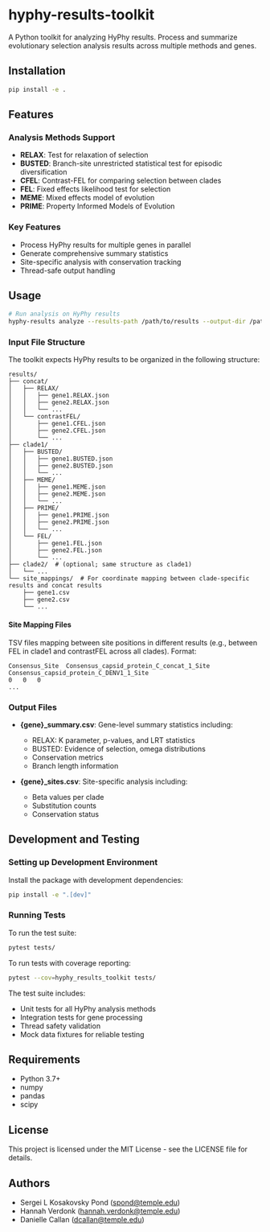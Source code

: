 # hyphy-results-toolkit
A Python toolkit for analyzing HyPhy results. Process and summarize evolutionary selection analysis results across multiple methods and genes.

## Installation

```bash
pip install -e .
```

## Features

### Analysis Methods Support
- **RELAX**: Test for relaxation of selection
- **BUSTED**: Branch-site unrestricted statistical test for episodic diversification
- **CFEL**: Contrast-FEL for comparing selection between clades
- **FEL**: Fixed effects likelihood test for selection
- **MEME**: Mixed effects model of evolution
- **PRIME**: Property Informed Models of Evolution

### Key Features
- Process HyPhy results for multiple genes in parallel
- Generate comprehensive summary statistics
- Site-specific analysis with conservation tracking
- Thread-safe output handling

## Usage

```bash
# Run analysis on HyPhy results
hyphy-results analyze --results-path /path/to/results --output-dir /path/to/output --site-mappings /path/to/mappings
```

### Input File Structure

The toolkit expects HyPhy results to be organized in the following structure:

```
results/
├── concat/
│   ├── RELAX/
│   │   ├── gene1.RELAX.json
│   │   ├── gene2.RELAX.json
│   │   └── ...
│   └── contrastFEL/
│       ├── gene1.CFEL.json
│       ├── gene2.CFEL.json
│       └── ...
├── clade1/
│   ├── BUSTED/
│   │   ├── gene1.BUSTED.json
│   │   ├── gene2.BUSTED.json
│   │   └── ...
│   ├── MEME/
│   │   ├── gene1.MEME.json
│   │   ├── gene2.MEME.json
│   │   └── ...
│   ├── PRIME/
│   │   ├── gene1.PRIME.json
│   │   ├── gene2.PRIME.json
│   │   └── ...
│   └── FEL/
│       ├── gene1.FEL.json
│       ├── gene2.FEL.json
│       └── ...
├── clade2/  # (optional; same structure as clade1)
│   └── ...
└── site_mappings/  # For coordinate mapping between clade-specific results and concat results
    ├── gene1.csv
    ├── gene2.csv
    └── ...
```

#### Site Mapping Files
TSV files mapping between site positions in different results (e.g., between FEL in clade1 and contrastFEL across all clades). Format:
```tsv
Consensus_Site	Consensus_capsid_protein_C_concat_1_Site	Consensus_capsid_protein_C_DENV1_1_Site
0	0	0
...
```

### Output Files
- **{gene}_summary.csv**: Gene-level summary statistics including:
  - RELAX: K parameter, p-values, and LRT statistics
  - BUSTED: Evidence of selection, omega distributions
  - Conservation metrics
  - Branch length information

- **{gene}_sites.csv**: Site-specific analysis including:
  - Beta values per clade
  - Substitution counts
  - Conservation status

## Development and Testing

### Setting up Development Environment

Install the package with development dependencies:

```bash
pip install -e ".[dev]"
```

### Running Tests

To run the test suite:

```bash
pytest tests/
```

To run tests with coverage reporting:

```bash
pytest --cov=hyphy_results_toolkit tests/
```

The test suite includes:
- Unit tests for all HyPhy analysis methods
- Integration tests for gene processing
- Thread safety validation
- Mock data fixtures for reliable testing

## Requirements

- Python 3.7+
- numpy
- pandas
- scipy

## License

This project is licensed under the MIT License - see the LICENSE file for details.

## Authors

- Sergei L Kosakovsky Pond (spond@temple.edu)
- Hannah Verdonk (hannah.verdonk@temple.edu)
- Danielle Callan (dcallan@temple.edu)
